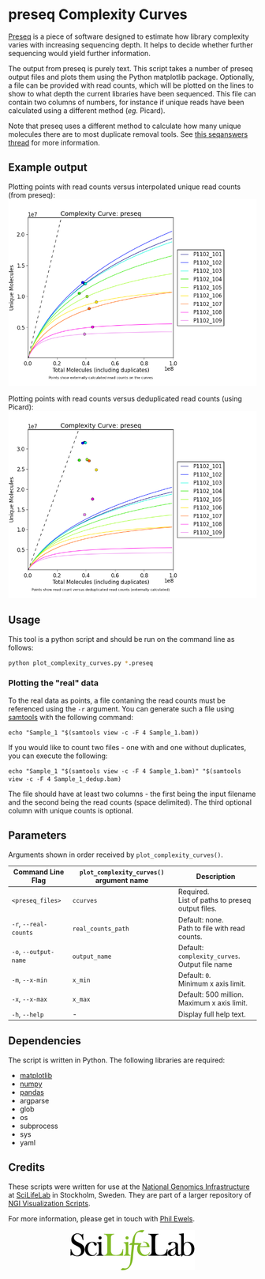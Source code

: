 
# preseq Complexity Curves
[Preseq](http://smithlabresearch.org/software/preseq/) is a piece of software
designed to estimate how library complexity varies with increasing sequencing
depth. It helps to decide whether further sequencing would yield further
information.

The output from preseq is purely text. This script takes a number of preseq
output files and plots them using the Python matplotlib package. Optionally,
a file can be provided with read counts, which will be plotted on the lines
to show to what depth the current libraries have been sequenced. This file
can contain two columns of numbers, for instance if unique reads have been
calculated using a different method (_eg._ Picard).

Note that preseq uses a different method to calculate how many unique molecules
there are to most duplicate removal tools. See [this seqanswers thread](http://seqanswers.com/forums/showthread.php?t=27798&page=2)
for more information.

## Example output
Plotting points with read counts versus interpolated unique read counts (from preseq):
![Just read counts](../../examples/complexity_curves_readcounts.png)

Plotting points with read counts versus deduplicated read counts (using Picard):
![Read counts and unique reads](../../examples/complexity_curves_PicardDups.png)

## Usage

This tool is a python script and should be run on the command line as follows:

```bash
python plot_complexity_curves.py *.preseq
```

### Plotting the "real" data
To the real data as points, a file contaning the read counts must be referenced
using the `-r` argument. You can generate such a file using [samtools](http://www.htslib.org/)
with the following command:
```
echo "Sample_1 "$(samtools view -c -F 4 Sample_1.bam))
```

If you would like to count two files - one with and one without duplicates,
you can execute the following:
```
echo "Sample_1 "$(samtools view -c -F 4 Sample_1.bam)" "$(samtools view -c -F 4 Sample_1_dedup.bam)
```

The file should have at least two columns - the first being the input filename
and the second being the read counts (space delimited). The third optional
column with unique counts is optional.

## Parameters

Arguments shown in order received by `plot_complexity_curves()`.

Command Line Flag | `plot_complexity_curves()` argument name | Description
----------------- | -------------------- | -----------
`<preseq_files>` | `ccurves` | Required.<br>List of paths to preseq output files.
`-r`, `--real-counts` | `real_counts_path` | Default: none.<br>Path to file with read counts.
`-o`, `--output-name` | `output_name` | Default: `complexity_curves`.<br>Output file name
`-m`, `--x-min` | `x_min` | Default: `0`.<br>Minimum x axis limit.
`-x`, `--x-max` | `x_max` | Default: 500 million.<br>Maximum x axis limit.
`-h`, `--help` | - | Display full help text.

## Dependencies

The script is written in Python. The following libraries are required:

* [matplotlib](http://matplotlib.org/)
* [numpy](http://www.numpy.org/)
* [pandas](http://pandas.pydata.org/)
* argparse
* glob
* os
* subprocess
* sys
* yaml


## Credits
These scripts were written for use at the 
[National Genomics Infrastructure](https://portal.scilifelab.se/genomics/)
at [SciLifeLab](http://www.scilifelab.se/) in Stockholm, Sweden. They are 
part of a larger repository of
[NGI Visualization Scripts](https://github.com/SciLifeLab/ngi_visualizations).

For more information, please get in touch with
[Phil Ewels](https://github.com/ewels).

<p align="center"><a href="http://www.scilifelab.se/" target="_blank"><img src="../../examples/SciLifeLab_logo.png" title="SciLifeLab"></a></p>

